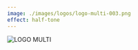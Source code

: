```yaml
---
image: ./images/logos/logo-multi-003.png
effect: half-tone
---
```


<!-- ![](https://raw.githubusercontent.com/multi-coop/multi-site-contents/main/images/logos/logo-multi-003.png) -->
<!-- ![](http://localhost:8800/statics/images/logos/logo-MULTI-colored-dark.png) -->
<div class="columns is-mobile is-8 is-vcentered is-centered my-5">
  <div class="column is-three-quarters-mobile is-12-tablet has-text-centered my-5">
    <!-- <img
      src="http://localhost:8800/statics/images/logos/logo-MULTI-colored-4FC4AF.png"
      alt="LOGO MULTI"
    /> -->
    <!-- <img
      src="http://localhost:8800/statics/images/logos/logo-MULTI-colored-063442.png"
      alt="LOGO MULTI"
    /> -->
    <!-- <img
      src="http://localhost:8800/statics/images/logos/logo-MULTI-colored-063442-02.png"
      alt="LOGO MULTI"
    /> -->
    <!-- <img
      src="https://raw.githubusercontent.com/multi-coop/multi-site-contents/julien-update-colors/images/logos/logo-MULTI-colored-063442.png"
      alt="LOGO MULTI"
    /> -->
    <img
      src="https://raw.githubusercontent.com/multi-coop/multi-site-contents/julien-update-colors/images/logos/logo-MULTI-colored-063442-02.png"
      alt="LOGO MULTI"
    />
  </div>
</div>